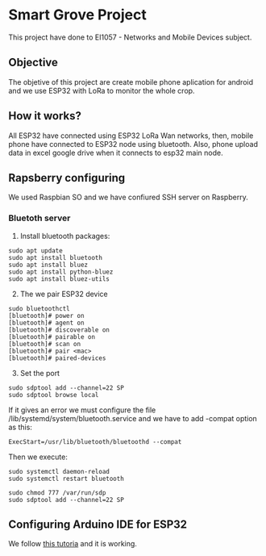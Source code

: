 # Smart Grove Project
This project have done to EI1057 - Networks and Mobile Devices subject.

## Objective

The objetive of this project are create mobile phone aplication for android and we use ESP32 with LoRa to monitor the whole crop.

## How it works?

All ESP32 have connected using ESP32 LoRa Wan networks, then, mobile phone have connected to ESP32 node using bluetooth. Also, phone upload data in excel google drive when it connects to esp32 main node.


## Rapsberry configuring

We used Raspbian SO and we have confiured SSH server on Raspberry.

### Bluetoth server

1. Install bluetooth packages:

```
sudo apt update
sudo apt install bluetooth
sudo apt install bluez
sudo apt install python-bluez
sudo apt install bluez-utils
```
2. The we pair ESP32 device
```
sudo bluetoothctl
[bluetooth]# power on
[bluetooth]# agent on
[bluetooth]# discoverable on
[bluetooth]# pairable on
[bluetooth]# scan on
[bluetooth]# pair <mac>
[bluetooth]# paired-devices
```

3. Set the port
```
sudo sdptool add --channel=22 SP
sudo sdptool browse local
```
If it gives an error we must configure the file /lib/systemd/system/bluetooth.service and we have to add -compat option as this:

```
ExecStart=/usr/lib/bluetooth/bluetoothd --compat
```
Then we execute:
```
sudo systemctl daemon-reload
sudo systemctl restart bluetooth

sudo chmod 777 /var/run/sdp
sudo sdptool add --channel=22 SP
```

## Configuring Arduino IDE for ESP32

We follow [this tutoria](https://randomnerdtutorials.com/installing-the-esp32-board-in-arduino-ide-windows-instructions/) and it is working.

